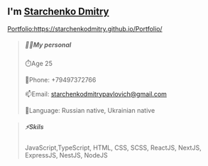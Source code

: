 ## I'm <a href="/README.md" >Starchenko Dmitry</a>

<a href="https://starchenkodmitry.github.io/Portfolio/" >Portfolio:</a>https://starchenkodmitry.github.io/Portfolio/

> ##### 👨‍🎓My personal
> ⏱️Age 25
> 
> 📱Phone: +79497372766
> 
> 📫Email: starchenkodmitrypavlovich@gmail.com
> 
> 👅Language: Russian native, Ukrainian native

> ##### ⚡Skils
> JavaScript,TypeScript, 
> HTML, CSS, SCSS,
> ReactJS, NextJS,
> ExpressJS, NestJS,
> NodeJS
